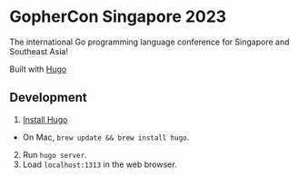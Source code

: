 GopherCon Singapore 2023
===

The international Go programming language conference for Singapore and Southeast Asia!

Built with [Hugo](https://gohugo.io/)

Development
---

1. [Install Hugo](https://gohugo.io/overview/installing/)
  - On Mac, `brew update && brew install hugo`.
2. Run `hugo server`.
3. Load `localhost:1313` in the web browser.
